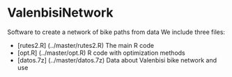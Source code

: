 # ValenbisiNetwork
Software to create a network of bike paths from data 
We include three files:

* [rutes2.R] (../master/rutes2.R) The main R code
* [opt.R] (../master/opt.R) R code with optimization methods
* [datos.7z] (../master/datos.7z) Data about Valenbisi bike network and use

